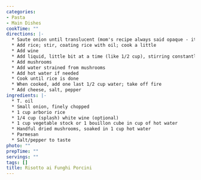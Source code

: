 ```yaml
---
categories:
- Pasta
- Main Dishes
cookTime: ""
directions: |-
  * Saute onion until translucent (mom's recipe always said opaque - it's now an inside joke)
  * Add rice; stir, coating rice with oil; cook a little
  * Add wine
  * Add liquid, little bit at a time (like 1/2 cup), stirring constantly. Add additional liquid when rice starts to get dry
  * Add mushrooms
  * Add water strained from mushrooms
  * Add hot water if needed
  * Cook until rice is done
  * When cooked, add one last 1/2 cup water; take off fire
  * Add cheese, salt, pepper
ingredients: |-
  * T. oil
  * Small onion, finely chopped
  * 1 cup arborio rice
  * 1/4 cup (splash) white wine (optional)
  * 1 cup vegetable stock or 1 bouillon cube in cup of hot water
  * Handful dried mushrooms, soaked in 1 cup hot water
  * Parmesan
  * Salt/pepper to taste
photo: ""
prepTime: ""
servings: ""
tags: []
title: Risotto ai Funghi Porcini
---
```

